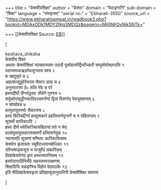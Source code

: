 +++
title = "केशवीयशिक्षा"
author = "केशवः"
domain = "वेदाङ्गानि"
sub-domain = "शिक्षा"
language = "संस्कृतम्"
"serial no." = "Ebharati-3550"
source_url = "https://www.ebharatisampat.in/readbook3.php?bookid=MDAxODk1MDY2Njg3MDQz&pageno=MjI0MjQyNjk5NTk="

+++
[[केशवीयशिक्षा	Source: [EB](https://www.ebharatisampat.in/readbook3.php?bookid=MDAxODk1MDY2Njg3MDQz&pageno=MjI0MjQyNjk5NTk=)]]

\[



keshava_shiksha  
केशवीय शिक्षा  
       अथातः केशवीशिक्षां व्याख्यास्यामः पदादौ पूर्व्वाहल्वोर्द्विर्व्योच्चारौ सम्पूर्व्वयोश्छन्दसि १  
पदान्तमध्यऋहरेफयुग्यस्य यश्च २  
षः खष्टुमृते च ३  
अहल्शल्यूर्द्ध्वरेफस्य सैकारः प्राक् च ४  
अनुस्वारस्य र्ठ० शलि रेफे च परे  
ह्रस्वाद्दीर्घो दीर्ग्घाद्ध्रस्वः सँयोगे गुरुश्च ५  
शर्पूर्व्वाणामृद्धीनकादिपञ्चवर्गाणां द्वित्वं विसर्गाद् रेफयुक्तानाम् ६  
न सोव्योश्च ७  
हल्युतायुतस्योः सैकारश्च ८  
ह्रस्वं किञ्चिद्दीर्ग्घं हल्युताकारे हहल्विसर्गयुग्वर्णे च न संहितायाम् ९  
सूत्रार्थे कारिकाऽपि ।  
ह्रस्वं दीर्घं भवेत्किञ्चित्संहितायां परो न चेत्  
हल्संयुतायुताकारश्चावर्णो हल्विसर्गयुक् १०  
नवानामपि सूत्राणां षण्मिताः कारिकास्त्विमाः  
केशवेन कृतास्ताः स्युर्वेदाध्ययनबोधिकाः ११  
परिभाषाङ्कसूत्रं च याजुर्वेदं सकारिकम्  
दैवज्ञकेशवेनेदं कृतं हस्तस्वरान्वितम् १२  
ह्रस्वोदात्तादिभिर्भेदैः सहस्तस्वरलक्षणम्  
शिक्षादिभिः षडङ्गैश्च विज्ञेयं वेदपाठकैः १३  
    इति श्रीदैवज्ञकेशवकृता प्रतिज्ञासूत्रानुसारिणी केशवीशिक्षा समाप्ता


\]
